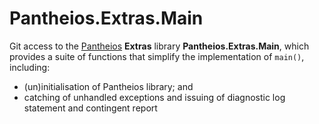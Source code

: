 # Pantheios.Extras.Main

Git access to the [Pantheios](http://pantheios.org/) **Extras** library **Pantheios.Extras.Main**, which provides a suite of functions that simplify the implementation of ```main()```, including:
 - (un)initialisation of Pantheios library; and
 - catching of unhandled exceptions and issuing of diagnostic log statement and contingent report

